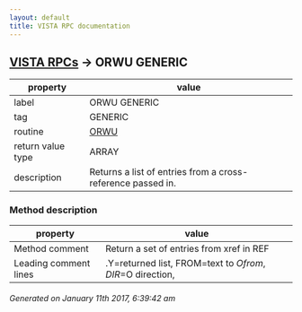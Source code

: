 ```yaml
---
layout: default
title: VISTA RPC documentation
---
```




## [VISTA RPCs](TableOfContent.md) &#8594; ORWU GENERIC 

 property | value 
--- | --- 
 label | ORWU GENERIC
 tag | GENERIC
 routine | [ORWU](http://code.osehra.org/dox/Routine_ORWU_source.html)
 return value type | ARRAY
 description | Returns a list of entries from a cross-reference passed in.


### Method description

 property | value 
--- | --- 
 Method comment | Return a set of entries from xref in REF
 Leading comment lines | .Y=returned list, FROM=text to $O from, DIR=$O direction,




 ###### Generated on January 11th 2017, 6:39:42 am